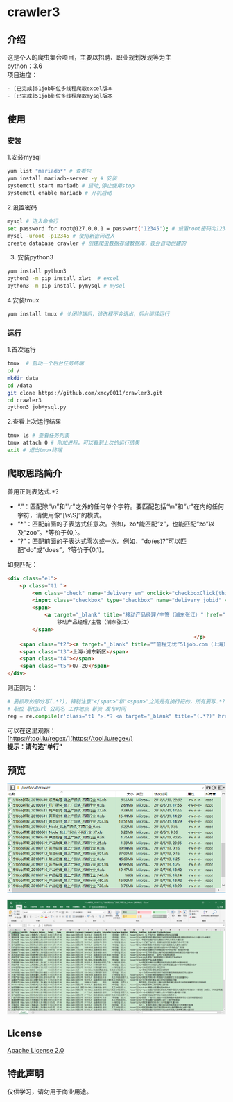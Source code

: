 # crawler3

## 介绍

这是个人的爬虫集合项目，主要以招聘、职业规划发现等为主  
python：3.6  
项目进度：

```html
- [已完成]51job职位多线程爬取excel版本
- [已完成]51job职位多线程爬取mysql版本
```

## 使用
### 安装
1.安装mysql
```bash
yum list "mariadb*" # 查看包
yum install mariadb-server -y # 安装
systemctl start mariadb # 启动,停止使用stop
systemctl enable mariadb # 开机启动
```

2.设置密码
```bash
mysql # 进入命令行
set password for root@127.0.0.1 = password('12345'); # 设置root密码为12345
mysql -uroot -p12345 # 使用新密码进入
create database crawler # 创建爬虫数据存储数据库，表会自动创建的
```

3. 安装python3
```bash
yum install python3
python3 -m pip install xlwt  # excel
python3 -m pip install pymysql # mysql
```

4.安装tmux
```bash
yum install tmux # 关闭终端后，该进程不会退出，后台继续运行
```

### 运行

1.首次运行
```bash
tmux  # 启动一个后台任务终端
cd /
mkdir data
cd /data
git clone https://github.com/xmcy0011/crawler3.git
cd crawler3
python3 jobMysql.py
```

2.查看上次运行结果
```bash
tmux ls # 查看任务列表
tmux attach 0 # 附加进程，可以看到上次的运行结果
exit # 退出tmux终端
```

## 爬取思路简介

善用正则表达式.\*?

- “.”：匹配除“\n”和"\r"之外的任何单个字符。要匹配包括“\n”和"\r"在内的任何字符，请使用像“[\s\S]”的模式。
- “\*”：匹配前面的子表达式任意次。例如，zo*能匹配“z”，也能匹配“zo”以及“zoo”。*等价于{0,}。
- “?”：匹配前面的子表达式零次或一次。例如，“do(es)?”可以匹配“do”或“does”。?等价于{0,1}。

如要匹配：

```html
<div class="el">
    <p class="t1 ">
        <em class="check" name="delivery_em" onclick="checkboxClick(this)"></em>
        <input class="checkbox" type="checkbox" name="delivery_jobid" value="98220269" jt="6" style="display:none">
        <span>
            <a target="_blank" title="移动产品经理/主管（浦东张江）" href="http://51rz.51job.com/sc/show_job_detail.php?jobid=98220269" onmousedown="jobview('98220269');">
                移动产品经理/主管（浦东张江）                                </a>
        </span>
                                                            </p>
    <span class="t2"><a target="_blank" title="“前程无忧”51job.com（上海）" href="http://51rz.51job.com/company.php?company=1249">“前程无忧”51job.com（上海）</a></span>
    <span class="t3">上海-浦东新区</span>
    <span class="t4"></span>
    <span class="t5">07-20</span>
</div>
```

则正则为：

```python
# 要抓取的部分写(.*?)，特别注意"</span>"和"<span>"之间是有换行符的，所有要写.*?
# 职位 职位url 公司名 工作地点 薪资 发布时间
reg = re.compile(r'class="t1 ">.*? <a target="_blank" title="(.*?)" href="(.*?)".*? <span class="t2"><a target="_blank" title="(.*?)".*?<span class="t3">(.*?)</span>.*?<span class="t4">(.*?)</span>.*? <span class="t5">(.*?)</span>', re.S)  # 匹配换行符
```

可以在这里观察：  
[https://tool.lu/regex/](https://tool.lu/regex/)  
**提示：请勾选“单行”**

## 预览

![爬取列表](https://github.com/xmcy0011/crawler3/blob/master/Resources/Demo/2018.7已爬取示例.jpg)  

![产品经理示例](https://github.com/xmcy0011/crawler3/blob/master/Resources/Demo/2018.7产品经理.jpg)

## License

[Apache License 2.0](https://github.com/xmcy0011/crawler3/blob/master/LICENSE)

## 特此声明

仅供学习，请勿用于商业用途。
